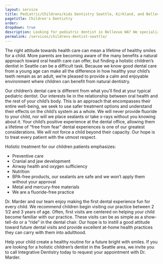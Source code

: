 ```yaml
---
layout: service
title: Pediatric/Childrens/kids Dentistry Seattle, Kirkland, and Bellevue, WA
pagetitle: Children's Dentistry
order:
dropdown: true
description: Looking for pediatric dentist in Bellevue WA? We specialize in pediatric dentistry and offer best dental care to infants, toddlers, children, and teens.
permalink: /services/childrens-dentist-seattle/
---
```


The right attitude towards health care can mean a lifetime of healthy smiles for a child. More parents are becoming aware of the many benefits a natural approach toward oral health care can offer, but finding a holistic children’s dentist in Seattle can be a difficult task. Because we know good dental care from a young age can make all the difference in how healthy your child’s teeth remain as an adult, we’re pleased to provide a calm and enjoyable environment where children can benefit from natural dentistry.

Our children’s dental care is different from what you’ll find at your typical pediatric dentist. Our interests lie in the relationship between oral health and the rest of your child’s body. This is an approach that encompasses their entire well-being, we seek to use safer treatment options and understand their effects on the child’s system as a whole. We will never provide fluoride to your child, nor will we place sealants or take x-rays without you knowing about it. Your child’s positive experience at the dental office, allowing them a lifetime of “free from fear” dental experiences is one of our greatest considerations. We will not force a child beyond their capacity. Our hope is to treat every patient with the utmost respect.

Holistic treatment for our children patients emphasizes:

* Preventive care
* Cranial and jaw development
* Airway health and oxygen sufficiency
* Nutrition
* BPA-free products, our sealants are safe and we won’t apply them without your approval
* Metal and mercury-free materials
* We are a fluoride-free practice

Dr. Marder and our team enjoy making the first dental experience fun for every child. We recommend children begin visiting our practice between 2 1/2 and 3 years of age. Often, first visits are centered on helping your child become familiar with our practice. These visits can be as simple as a show-tell-do or a “ride” in the dental chair. Our hope is to instill a good attitude toward future dental visits and provide excellent at-home health practices they can carry with them into adulthood.

Help your child create a healthy routine for a future bright with smiles. If you are looking for a holistic children’s dentist in the Seattle area, we invite you to call Integrative Dentistry today to request your appointment with Dr. Marder.
